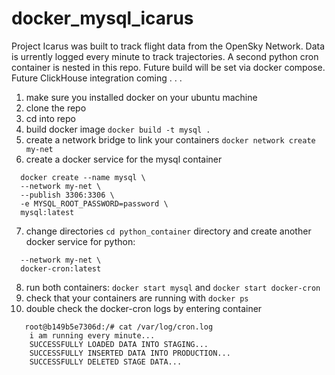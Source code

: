 # docker_mysql_icarus

Project Icarus was built to track flight data from the OpenSky Network. Data is urrently logged every minute to track trajectories. A second python cron container is nested in this repo. Future build will be set via docker compose. Future ClickHouse integration coming . . . 

1. make sure you installed docker on your ubuntu machine
2. clone the repo
3. cd into repo
4. build docker image `docker build -t mysql .`
5. create a network bridge to link your containers `docker network create my-net`
6. create a docker service for the mysql container 

```
  docker create --name mysql \
  --network my-net \
  --publish 3306:3306 \
  -e MYSQL_ROOT_PASSWORD=password \
  mysql:latest
```

7. change directories `cd python_container` directory and create another docker service for python: 

```docker create --name docker-cron \
  --network my-net \
  docker-cron:latest
```

8. run both containers: `docker start mysql` and `docker start docker-cron`
9. check that your containers are running with `docker ps`
10. double check the docker-cron logs by entering container 

```docker exec -i -t yourContainerId /bin/bash
   root@b149b5e7306d:/# cat /var/log/cron.log 
    i am running every minute...
    SUCCESSFULLY LOADED DATA INTO STAGING...
    SUCCESSFULLY INSERTED DATA INTO PRODUCTION...
    SUCCESSFULLY DELETED STAGE DATA...
```
